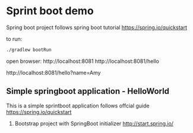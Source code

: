 # Sprint boot demo
Spring boot project follows spring boot tutorial https://spring.io/quickstart

to run:
```bash
./gradlew bootRun
```

open browser:
http://localhost:8081
http://localhost:8081/hello

http://localhost:8081/hello?name=Amy

## Simple springboot application - HelloWorld
This is a simple sprintboot application follows offcial guide https://spring.io/quickstart
1. Bootstrap project with SpringBoot initializer http://start.spring.io/

